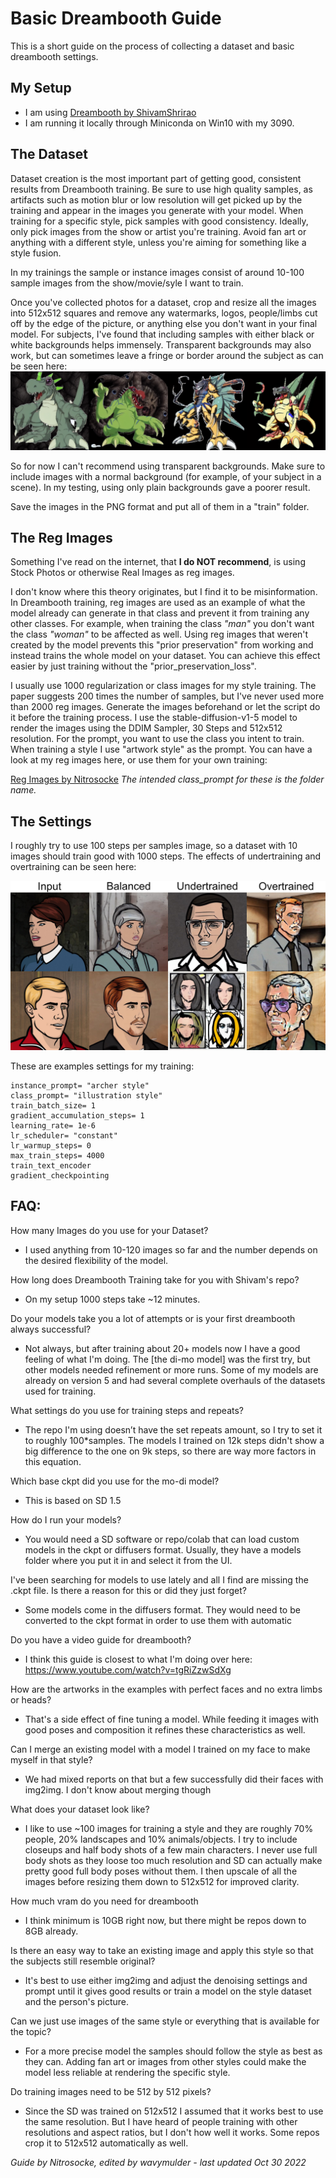 # Basic Dreambooth Guide
This is a short guide on the process of collecting a dataset and basic dreambooth settings.

## My Setup
- I am using [Dreambooth by ShivamShrirao](https://github.com/ShivamShrirao/diffusers/tree/main/examples/dreambooth)
- I am running it locally through Miniconda on Win10 with my 3090.


## The Dataset
Dataset creation is the most important part of getting good, consistent results from Dreambooth training. Be sure to use high quality samples, as artifacts such as motion blur or low resolution will get picked up by the training and appear in the images you generate with your model. When training for a specific style, pick samples with good consistency. Ideally, only pick images from the show or artist you're training. Avoid fan art or anything with a different style, unless you're aiming for something like a style fusion.

In my trainings the sample or instance images consist of around 10-100 sample images from the show/movie/syle I want to train. 

Once you've collected photos for a dataset, crop and resize all the images into 512x512 squares and remove any watermarks, logos, people/limbs cut off by the edge of the picture, or anything else you don't want in your final model. For subjects, I've found that including samples with either black or white backgrounds helps immensely. Transparent backgrounds may also work, but can sometimes leave a fringe or border around the subject as can be seen here: 
![PNG Fringe](https://github.com/nitrosocke/dreambooth-training-guide/blob/main/00008-512512.jpg)

So for now I can't recommend using transparent backgrounds. Make sure to include images with a normal background (for example, of your subject in a scene). In my testing, using only plain backgrounds gave a poorer result.

Save the images in the PNG format and put all of them in a "train" folder.

## The Reg Images
Something I've read on the internet, that **I do NOT recommend**, is using Stock Photos or otherwise Real Images as reg images.

I don't know where this theory originates, but I find it to be misinformation. In Dreambooth training, reg images are used as an example of what the model already can generate in that class and prevent it from training any other classes. For example, when training the class _"man"_ you don't want the class _"woman"_ to be affected as well.
Using reg images that weren't created by the model prevents this "prior preservation" from working and instead trains the whole model on your dataset. You can achieve this effect easier by just training without the "prior_preservation_loss".

I usually use 1000 regularization or class images for my style training. The paper suggests 200 times the number of samples, but I've never used more than 2000 reg images. Generate the images beforehand or let the script do it before the training process. I use the stable-diffusion-v1-5 model to render the images using the DDIM Sampler, 30 Steps and 512x512 resolution. For the prompt, you want to use the class you intent to train. When training a style I use "artwork style" as the prompt. You can have a look at my reg images here, or use them for your own training:

[Reg Images by Nitrosocke](https://drive.google.com/drive/folders/19pI70Ilfs0zwz1yYx-Pu8Q9vlOr9975M)
_The intended class_prompt for these is the folder name._

## The Settings
I roughly try to use 100 steps per samples image, so a dataset with 10 images should train good with 1000 steps. The effects of undertraining and overtraining can be seen here: 

![Training Stages](https://github.com/nitrosocke/dreambooth-training-guide/blob/main/over-under-training-archer-01.jpg)

These are examples settings for my training:
```
instance_prompt= "archer style"
class_prompt= "illustration style"
train_batch_size= 1
gradient_accumulation_steps= 1
learning_rate= 1e-6
lr_scheduler= "constant"
lr_warmup_steps= 0
max_train_steps= 4000
train_text_encoder 
gradient_checkpointing
```

## FAQ:

How many Images do you use for your Dataset?
- I used anything from 10-120 images so far and the number depends on the desired flexibility of the model.

How long does Dreambooth Training take for you with Shivam's repo?
- On my setup 1000 steps take ~12 minutes.

Do your models take you a lot of attempts or is your first dreambooth always successful?
- Not always, but after training about 20+ models now I have a good feeling of what I'm doing. The [the di-mo model] was the first try, but other models needed refinement or more runs. Some of my models are already on version 5 and had several complete overhauls of the datasets used for training.

What settings do you use for training steps and repeats?
- The repo I'm using doesn’t have the set repeats amount, so I try to set it to roughly 100*samples. The models I trained on 12k steps didn't show a big difference to the one on 9k steps, so there are way more factors in this equation.

Which base ckpt did you use for the mo-di model?
- This is based on SD 1.5

How do I run your models?
- You would need a SD software or repo/colab that can load custom models in the ckpt or diffusers format. Usually, they have a models folder where you put it in and select it from the UI.

I've been searching for models to use lately and all I find are missing the .ckpt file. Is there a reason for this or did they just forget?
- Some models come in the diffusers format. They would need to be converted to the ckpt format in order to use them with automatic

Do you have a video guide for dreambooth?
- I think this guide is closest to what I'm doing over here:
https://www.youtube.com/watch?v=tgRiZzwSdXg


How are the artworks in the examples with perfect faces and no extra limbs or heads?
- That's a side effect of fine tuning a model. While feeding it images with good poses and composition it refines these characteristics as well.

Can I merge an existing model with a model I trained on my face to make myself in that style?
- We had mixed reports on that but a few successfully did their faces with img2img. I don't know about merging though

What does your dataset look like?
- I like to use ~100 images for training a style and they are roughly 70% people, 20% landscapes and 10% animals/objects. I try to include closeups and half body shots of a few main characters. I never use full body shots as they loose too much resolution and SD can actually make pretty good full body poses without them.
I then upscale of all the images before resizing them down to 512x512 for improved clarity.

How much vram do you need for dreambooth
- I think minimum is 10GB right now, but there might be repos down to 8GB already.

Is there an easy way to take an existing image and apply this style so that the subjects still resemble original?
- It's best to use either img2img and adjust the denoising settings and prompt until it gives good results or train a model on the style dataset and the person's picture.

Can we just use images of the same style or everything that is available for the topic?
- For a more precise model the samples should follow the style as best as they can. Adding fan art or images from other styles could make the model less reliable at rendering the specific style.

Do training images need to be 512 by 512 pixels?
- Since the SD was trained on 512x512 I assumed that it works best to use the same resolution. But I have heard of people training with other resolutions and aspect ratios, but I don't how well it works. Some repos crop it to 512x512 automatically as well.



*Guide by Nitrosocke, edited by wavymulder - last updated Oct 30 2022*
